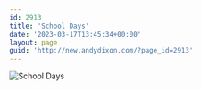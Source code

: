 ```yaml
---
id: 2913
title: 'School Days'
date: '2023-03-17T13:45:34+00:00'
layout: page
guid: 'http://new.andydixon.com/?page_id=2913'
---
```


![School Days](https://i0.wp.com/assets.g8x2.ldn.idrivee2-23.com/posters/School%20Days%2001.jpg?w=1200&ssl=1 "School Days")